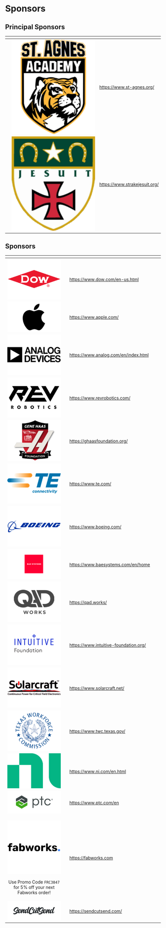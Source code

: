 # Sponsors

## Principal Sponsors

<table data-card-size="large" data-view="cards" data-full-width="false"><thead><tr><th></th><th align="center"></th><th data-hidden data-card-target data-type="content-ref"></th></tr></thead><tbody><tr><td></td><td align="center"><img src="../.gitbook/assets/st-agnes (1).png" alt="" data-size="original"></td><td><a href="https://www.st-agnes.org/">https://www.st-agnes.org/</a></td></tr><tr><td></td><td align="center"><img src="../.gitbook/assets/strake (1).png" alt="" data-size="original"></td><td><a href="https://www.strakejesuit.org/">https://www.strakejesuit.org/</a></td></tr></tbody></table>

&#x20;      &#x20;

## Sponsors

<table data-card-size="large" data-view="cards"><thead><tr><th align="center"></th><th data-hidden></th><th data-hidden data-card-target data-type="content-ref"></th><th data-hidden></th><th data-hidden data-card-cover data-type="files"></th></tr></thead><tbody><tr><td align="center"><img src="../.gitbook/assets/dow.png" alt="" data-size="original"></td><td></td><td><a href="https://www.dow.com/en-us.html">https://www.dow.com/en-us.html</a></td><td></td><td></td></tr><tr><td align="center"><img src="../.gitbook/assets/Apple-Logo copy.png" alt="" data-size="original"></td><td></td><td><a href="https://www.apple.com/">https://www.apple.com/</a></td><td></td><td></td></tr><tr><td align="center"><img src="../.gitbook/assets/analogfixed.png" alt="" data-size="original"></td><td></td><td><a href="https://www.analog.com/en/index.html">https://www.analog.com/en/index.html</a></td><td></td><td></td></tr><tr><td align="center"><img src="../.gitbook/assets/rev.png" alt="" data-size="original"></td><td></td><td><a href="https://www.revrobotics.com/">https://www.revrobotics.com/</a></td><td></td><td></td></tr><tr><td align="center"><img src="../.gitbook/assets/genehaas (1).png" alt="" data-size="original"></td><td></td><td><a href="https://ghaasfoundation.org/">https://ghaasfoundation.org/</a></td><td></td><td></td></tr><tr><td align="center"><img src="../.gitbook/assets/teconnectivity.png" alt="" data-size="original"></td><td></td><td><a href="https://www.te.com/">https://www.te.com/</a></td><td></td><td></td></tr><tr><td align="center"><img src="../.gitbook/assets/boeing (1).png" alt="" data-size="original"></td><td></td><td><a href="https://www.boeing.com/">https://www.boeing.com/</a></td><td></td><td></td></tr><tr><td align="center"><img src="../.gitbook/assets/700px-Bae-Systems-symbol.png" alt=""></td><td></td><td><a href="https://www.baesystems.com/en/home">https://www.baesystems.com/en/home</a></td><td></td><td></td></tr><tr><td align="center"><img src="../.gitbook/assets/qad.png" alt="" data-size="original"></td><td></td><td><a href="https://qad.works/">https://qad.works/</a></td><td></td><td></td></tr><tr><td align="center"><img src="../.gitbook/assets/intuitivefoundation.png" alt="" data-size="original"></td><td></td><td><a href="https://www.intuitive-foundation.org/">https://www.intuitive-foundation.org/</a></td><td></td><td></td></tr><tr><td align="center"><img src="../.gitbook/assets/solarcraft.png" alt="" data-size="original"></td><td></td><td><a href="https://www.solarcraft.net/">https://www.solarcraft.net/</a></td><td></td><td></td></tr><tr><td align="center"><img src="../.gitbook/assets/texasworkforcecommission (1) (1).png" alt="" data-size="original"></td><td></td><td><a href="https://www.twc.texas.gov/">https://www.twc.texas.gov/</a></td><td></td><td></td></tr><tr><td align="center"><img src="../.gitbook/assets/National_Instruments_logo_2020.svg.png" alt="" data-size="original"></td><td></td><td><a href="https://www.ni.com/en.html">https://www.ni.com/en.html</a></td><td></td><td></td></tr><tr><td align="center"><img src="../.gitbook/assets/ptc_master_logo_RGB_color.png" alt="" data-size="original"></td><td></td><td><a href="https://www.ptc.com/en">https://www.ptc.com/en</a></td><td></td><td></td></tr><tr><td align="center"><p><img src="../.gitbook/assets/fabworks.png" alt="" data-size="original"> </p><p>Use Promo Code <code>FRC3847</code> for 5% off your next Fabworks order!</p></td><td></td><td><a href="https://fabworks.com">https://fabworks.com</a></td><td></td><td></td></tr><tr><td align="center"><img src="../.gitbook/assets/12756820-sendcutsend-logo-black-600x220.png" alt=""></td><td></td><td><a href="https://sendcutsend.com/">https://sendcutsend.com/</a></td><td></td><td></td></tr></tbody></table>

